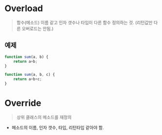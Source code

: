 # Overload

>함수(메소드) 이름 같고 인자 갯수나 타입이 다른 함수 정의하는 것.
>(리턴값만 다른 오버로드는 안됨.)

## 예제

```javascript
function sum(a, b) {
    return a+b;
}
```
```javascript
function sum(a, b, c) {
    return a+b+c;
}
```

# Override

>상위 클래스의 메소드를 재정의

* 메소드의 이름, 인자 갯수, 타입, 리턴타입 같아야 함.